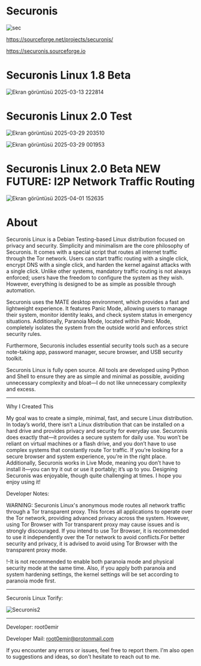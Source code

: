 # Securonis

![sec](https://github.com/user-attachments/assets/bcbf9490-829a-4592-9c3a-a2aafa491471)

https://sourceforge.net/projects/securonis/

https://securonis.sourceforge.io

# Securonis Linux 1.8 Beta 

![Ekran görüntüsü 2025-03-13 222814](https://github.com/user-attachments/assets/764afe6d-68ac-4ad6-9e0f-81aaf4dbd1a8)


# Securonis Linux 2.0 Test 

![Ekran görüntüsü 2025-03-29 203510](https://github.com/user-attachments/assets/d73cc495-fa57-458d-a651-a92bff174ff6)

![Ekran görüntüsü 2025-03-29 001953](https://github.com/user-attachments/assets/42c62537-2693-41e5-9fac-72ac117d1b15)

# Securonis Linux 2.0 Beta NEW FUTURE: I2P Network Traffic Routing


![Ekran görüntüsü 2025-04-01 152635](https://github.com/user-attachments/assets/99b53ce0-6a2f-44d4-ab88-a3103f7eb30d)



# About

Securonis Linux is a Debian Testing-based Linux distribution focused on privacy and security. Simplicity and minimalism are the core philosophy of Securonis. It comes with a special script that routes all internet traffic through the Tor network. Users can start traffic routing with a single click, encrypt DNS with a single click, and harden the kernel against attacks with a single click. Unlike other systems, mandatory traffic routing is not always enforced; users have the freedom to configure the system as they wish. However, everything is designed to be as simple as possible through automation.

Securonis uses the MATE desktop environment, which provides a fast and lightweight experience. It features Panic Mode, allowing users to manage their system, monitor identity leaks, and check system status in emergency situations. Additionally, Paranoia Mode, located within Panic Mode, completely isolates the system from the outside world and enforces strict security rules.

Furthermore, Securonis includes essential security tools such as a secure note-taking app, password manager, secure browser, and USB security toolkit.

Securonis Linux is fully open source. All tools are developed using Python and Shell to ensure they are as simple and minimal as possible, avoiding unnecessary complexity and bloat—I do not like unnecessary complexity and excess.

--------------

Why I Created This

My goal was to create a simple, minimal, fast, and secure Linux distribution. In today’s world, there isn’t a Linux distribution that can be installed on a hard drive and provides privacy and security for everyday use. Securonis does exactly that—it provides a secure system for daily use. You won’t be reliant on virtual machines or a flash drive, and you don’t have to use complex systems that constantly route Tor traffic. If you're looking for a secure browser and system experience, you're in the right place. Additionally, Securonis works in Live Mode, meaning you don’t have to install it—you can try it out or use it portably; it’s up to you. Designing Securonis was enjoyable, though quite challenging at times. I hope you enjoy using it!

Developer Notes:

WARNING: Securonis Linux's anonymous mode routes all network traffic through a Tor transparent proxy. This forces all applications to operate over the Tor network, providing advanced privacy across the system. However, using Tor Browser with Tor transparent proxy may cause issues and is strongly discouraged. If you intend to use Tor Browser, it is recommended to use it independently over the Tor network to avoid conflicts.For better security and privacy, it is advised to avoid using Tor Browser with the transparent proxy mode.

!-It is not recommended to enable both paranoia mode and physical security mode at the same time. Also, if you apply both paranoia and system hardening settings, the kernel settings will be set according to paranoia mode first.

------------

Securonis Linux Torify:

![Securonis2](https://github.com/user-attachments/assets/b7ae9bd4-971d-4e84-8349-42fa1da14eb3)


---------

Developer: root0emir

Developer Mail: root0emir@protonmail.com 

If you encounter any errors or issues, feel free to report them. I'm also open to suggestions and ideas, so don't hesitate to reach out to me.
